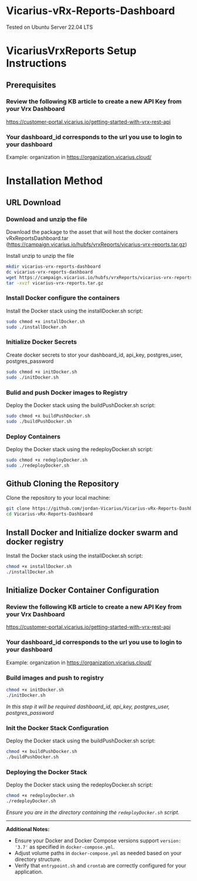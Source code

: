 # Vicarius-vRx-Reports-Dashboard

Tested on Ubuntu Server 22.04 LTS

# VicariusVrxReports Setup Instructions

## Prerequisites 

### Review the following KB article to create a new API Key from your Vrx Dashboard
https://customer-portal.vicarius.io/getting-started-with-vrx-rest-api

### Your dashboard_id corresponds to the url you use to login to your dashboard
Example: organization in https://organization.vicarius.cloud/

# Installation Method 
## URL Download

### Download and unzip the file
Download the package to the asset that will host the docker containers
vRxReportsDashboard.tar (https://campaign.vicarius.io/hubfs/vrxReports/vicarius-vrx-reports.tar.gz)


Install unzip to unzip the file

```bash
mkdir vicarius-vrx-reports-dashboard
dc vicarius-vrx-reports-dashboard
wget https://campaign.vicarius.io/hubfs/vrxReports/vicarius-vrx-reports.tar.gz
tar -xvzf vicarius-vrx-reports.tar.gz
```

### Install Docker configure the containers
Install the Docker stack using the installDocker.sh script:

```bash
sudo chmod +x installDocker.sh
sudo ./installDocker.sh
```

### Initialize Docker Secrets 
Create docker secrets to stor your dashboard_id, api_key, postgres_user, postgres_password

```bash
sudo chmod +x initDocker.sh
sudo ./initDocker.sh
```

### Bulid and push Docker images to Registry 
Deploy the Docker stack using the buildPushDocker.sh script:
```bash
sudo chmod +x buildPushDocker.sh
sudo ./buildPushDocker.sh
```

### Deploy Containers 
Deploy the Docker stack using the redeployDocker.sh script:
```bash
sudo chmod +x redeployDocker.sh
sudo ./redeployDocker.sh
```




## Github Cloning the Repository

Clone the repository to your local machine:

```bash
git clone https://github.com/jordan-Vicarius/Vicarius-vRx-Reports-Dashboard.git
cd Vicarius-vRx-Reports-Dashboard
```

## Install Docker and Initialize docker swarm and docker registry

Install the Docker stack using the installDocker.sh script:

```bash
chmod +x installDocker.sh
./installDocker.sh
```


## Initialize Docker Container Configuration 

### Review the following KB article to create a new API Key from your Vrx Dashboard
https://customer-portal.vicarius.io/getting-started-with-vrx-rest-api

### Your dashboard_id corresponds to the url you use to login to your dashboard
Example: organization in https://organization.vicarius.cloud/


### Build images and push to registry

```bash
chmod +x initDocker.sh
./initDocker.sh
```
*In this step it will be required dashboard_id, api_key, postgres_user, postgres_password*


### Init the Docker Stack Configuration

Deploy the Docker stack using the buildPushDocker.sh script:

```bash
chmod +x buildPushDocker.sh
./buildPushDocker.sh
```

### Deploying the Docker Stack

Deploy the Docker stack using the redeployDocker.sh script:

```bash
chmod +x redeployDocker.sh
./redeployDocker.sh
```


*Ensure you are in the directory containing the `redeployDocker.sh` script.*

---

**Additional Notes:**
- Ensure your Docker and Docker Compose versions support `version: '3.7'` as specified in `docker-compose.yml`.
- Adjust volume paths in `docker-compose.yml` as needed based on your directory structure.
- Verify that `entrypoint.sh` and `crontab` are correctly configured for your application.

